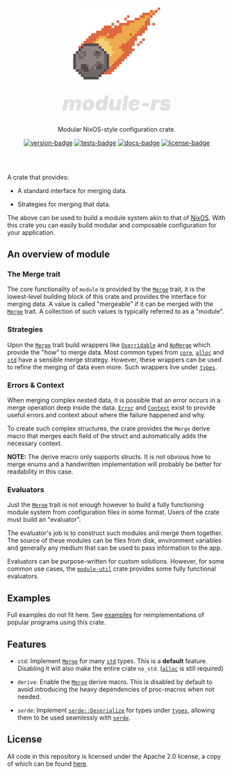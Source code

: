 [crates-io]: https://crates.io/crates/module
[docs-rs]: https://docs.rs/module/latest/module
[gh-actions]: https://github.com/threadexio/module-rs/actions/workflows/ci.yaml

[license-badge]: https://img.shields.io/github/license/threadexio/module-rs?style=flat-square
[tests-badge]: https://img.shields.io/github/actions/workflow/status/threadexio/module-rs/ci.yaml?style=flat-square
[version-badge]: https://img.shields.io/crates/v/module?style=flat-square
[docs-badge]: https://img.shields.io/docsrs/module?style=flat-square

[examples]: https://github.com/threadexio/module-rs/tree/master/examples
[license]: https://github.com/threadexio/module-rs/blob/master/LICENSE

[`Context`]: https://docs.rs/module/latest/module/merge/trait.Context.html
[`Error`]: https://docs.rs/module/latest/module/merge/struct.Error.html
[`Merge`]: https://docs.rs/module/latest/module/trait.Merge.html
[`NoMerge`]: https://docs.rs/module/latest/module/types/overridable/struct.NoMerge.html
[`Overridable`]: https://docs.rs/module/latest/module/types/overridable/struct.Overridable.html
[`types`]: https://docs.rs/module/latest/module/types/index.html

[`serde::Deserialize`]: https://docs.rs/serde/latest/serde/trait.Deserialize.html

[`module-util`]: https://docs.rs/module-util
[`serde`]: https://docs.rs/serde/latest/serde
[`core`]: https://doc.rust-lang.org/stable/core
[`alloc`]: https://doc.rust-lang.org/stable/alloc
[`std`]: https://doc.rust-lang.org/stable/std

<div class="rustdoc-hidden">

<div align="center">
  <br>
  <img src="https://raw.githubusercontent.com/threadexio/module-rs/master/assets/icon.png" width="200em" alt="logo">
  <br>
  <br>
  <br>
  <img src="https://raw.githubusercontent.com/threadexio/module-rs/master/assets/title.svg" width="250em" alt="logo">
  <br>
  <br>

  <p>
    Modular NixOS-style configuration crate.
  </p>

  [![version-badge]][crates-io]
  [![tests-badge]][gh-actions]
  [![docs-badge]][docs-rs]
  [![license-badge]][crates-io]

  <br>
  <br>

</div>

</div>

A crate that provides:

* A standard interface for merging data.

* Strategies for merging that data.

The above can be used to build a module system akin to that of [NixOS](https://wiki.nixos.org/wiki/NixOS_modules).
With this crate you can easily build modular and composable configuration for
your application.

## An overview of module

### The Merge trait

The core functionality of `module` is provided by the [`Merge`] trait, it is the
lowest-level building block of this crate and provides the interface for merging
data. A value is called "mergeable" if it can be merged with the [`Merge`] trait.
A collection of such values is typically referred to as a "module".

### Strategies

Upon the [`Merge`] trait build wrappers like [`Overridable`] and [`NoMerge`]
which provide the "how" to merge data. Most common types from [`core`], [`alloc`]
and [`std`] have a sensible merge strategy. However, these wrappers can be used
to refine the merging of data even more. Such wrappers live under [`types`].

### Errors & Context

When merging complex nested data, it is possible that an error occurs in a merge
operation deep inside the data. [`Error`] and [`Context`] exist to provide useful
errors and context about where the failure happened and why.

To create such complex structures, the crate provides the `Merge` derive macro
that merges each field of the struct and automatically adds the necessary context.

**NOTE:** The derive macro only supports structs. It is not obvious how to merge
enums and a handwritten implementation will probably be better for readability in
this case.

### Evaluators

Just the [`Merge`] trait is not enough however to build a fully functioning
module system from configuration files in some format. Users of the crate must
build an "evaluator".

The evaluator's job is to construct such modules and merge them together.
The source of these modules can be files from disk, environment variables and
generally any medium that can be used to pass information to the app.

Evaluators can be purpose-written for custom solutions. However, for some common
use cases, the [`module-util`] crate provides some fully functional evaluators.

## Examples

Full examples do not fit here. See [examples] for reimplementations of popular
programs using this crate.

## Features

* `std`: Implement [`Merge`] for many [`std`] types. This is a **default** feature.
Disabling it will also make the entire crate `no_std`. ([`alloc`] is still required)

* `derive`: Enable the [`Merge`] derive macro. This is disabled by default to
avoid introducing the heavy dependencies of proc-macros when not needed.

* `serde`: Implement [`serde::Deserialize`] for types under [`types`],
allowing them to be used seamlessly with [`serde`].

<div class="rustdoc-hidden">

## License

All code in this repository is licensed under the Apache 2.0 license, a copy of
which can be found [here][license].

</div>
